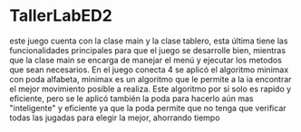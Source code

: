 # TallerLabED2
este juego cuenta con la clase main y la clase tablero, esta última tiene las funcionalidades principales para que el juego se desarrolle bien, mientras que la clase main se encarga de manejar el menú y ejecutar los metodos que sean necesarios. 
En el juego conecta 4 se aplicó el algoritmo minimax con poda alfabeta, minimax es un algoritmo que le permite a la ia encontrar el mejor movimiento posible a realiza. Este algoritmo por si solo es rapido y eficiente, pero se le aplicó también la poda para hacerlo aún mas "inteligente" y eficiente ya que la poda permite que no tenga que verificar todas las jugadas para elegir la mejor, ahorrando tiempo